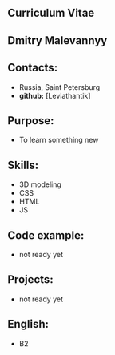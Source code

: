 ## Curriculum Vitae

## Dmitry Malevannyy

## Contacts:
  - Russia, Saint Petersburg
  - **github:** [Leviathantik]

## Purpose:
  - To learn something new

## Skills:
  - 3D modeling
  - CSS
  - HTML
  - JS

## Code example:
  - not ready yet

## Projects:
  - not ready yet

## English:
  - B2
